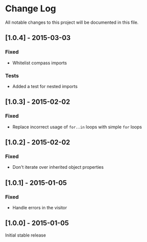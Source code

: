 # Change Log
All notable changes to this project will be documented in this file.

## [1.0.4] - 2015-03-03
### Fixed
- Whitelist compass imports

### Tests
- Added a test for nested imports

## [1.0.3] - 2015-02-02
### Fixed
- Replace incorrect usage of `for..in` loops with simple `for` loops

## [1.0.2] - 2015-02-02
### Fixed
- Don't iterate over inherited object properties

## [1.0.1] - 2015-01-05
### Fixed
- Handle errors in the visitor

## [1.0.0] - 2015-01-05

Initial stable release
